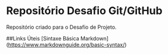 # Repositório Desafio Git/GitHub
Repositório criado para o Desafio de Projeto.

##Links Úteis
[Sintaxe Básica Markdown] (https://www.markdownguide.org/basic-syntax/)
